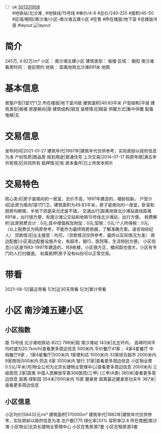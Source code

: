 - [ ] ok [501331958](https://bj.5i5j.com/ershoufang/501331958.html)  
 #地铁站/北沙滩 ,  #地铁线/15号线
#单价/4-6 #总价/240-255 #面积/45-50   #区域/朝阳/南沙滩/小区-南沙滩五建小区 #在售 #所在楼层/地下室 #总楼层/6层 #layout 
![layout](http://image2a.5i5j.com/bdir/layout/1f42146dc9f94abe9b36c648cc60c26c.png_P5.jpg) 
# 简介 
 245万,  4.92万/m² 
小区： 南沙滩五建小区
建筑类型： 板楼
区域： 朝阳 南沙滩
看房时间： 提前预约
地铁： 距离地铁北沙滩691米 地图
# 基本信息 
 房屋户型|1室1厅1卫
所在楼层|地下室/6层
建筑面积|49.83平米
户型结构|平层
建筑类型|板楼
房屋朝向|南
建筑结构|钢混
装修情况|精装
供暖方式|集中供暖
配备电梯|无
# 交易信息 
 发布时间|2021-01-27
建筑年代|1997年|建筑年代仅供参考，实际房龄以政府信息为准
产权性质|商品房
规划用途|普通住宅
上次交易|2014-07-17
购房年限|满五年
共有情况|共同所有
抵押情况|有
房本备件|已上传房本照片
# 交易特色 
 核心卖点|房子是南向的一居室，总价不高，1997年建造的，楼龄较新。
户型介绍|此房为南向1室1厅1卫，建筑面积为49.83平米，房子是南向的一居室，卧室和厨房均朝南，半地下但是采光还是不错。
交通出行|距离地铁北沙滩站直线距离691米，出行很方便，有南沙滩公交站和地铁15号线北沙滩站，出行方便。
税费解析|此房税费合计：0元;其中增值税及附加：0元;契税：0元;个人所得税：0元;（以上税费仅为购房参考，不能作为最终购房依据，了解准确方案，请咨询经纪人）
贷款情况|业主接受：均可。（贷款情况仅供参考，最终以实际情况为准）
周边配套|小区周边配套设施齐全，有超市，银行，医院等，生活特别方便。
小区信息|小区是1983-1997年建造的，共8栋楼，小区很方正，楼间距也很大，小区有专门的人打扫楼道。
权属抵押|房子没有纠纷可以正常交易。
# 带看 
 2021-08-12|最近带看	 1|次|近30天带看	 5|次|累计带看
# 小区 南沙滩五建小区
## 小区指数 
 距 15号线 北沙滩地铁站-B2口 798米|距 南沙滩站 143米|北五环内， 高峰时间平均时速为20.7km/h|查看更多周边信息
500米内 平价餐厅41家 ，4家4星餐厅
中档餐厅9家 ，1家4星餐厅|500米内 1家便利店
1000米内 33家综合超市
2000米内 9家商场|500米内 药店 6家
1000米内 银行 31家|查看更多周边信息
小区物业费0.5元/平米/月|物业公司为北京长捷物业管理中心|查看更多周边信息
2000米内 三级医院 2家|距离 中国人民解放军第306医院(三甲) (三甲/A类) 360米|查看更多周边信息
距离 绿影园 354米|1000米内 15家 健身房
距离最近健身房功夫牛 367米|查看更多周边信息
## 小区信息 
 小区均价|58432元/m²
建筑面积|170000m²
建筑年代|1982年|建筑年代仅供参考，实际房龄以政府信息为准
总户数|775
绿化率|33%
容积率|2.8
所在商圈|南沙滩
小区物业|北京长捷物业管理中心
小区在售房源7套
小区在租房源3套
